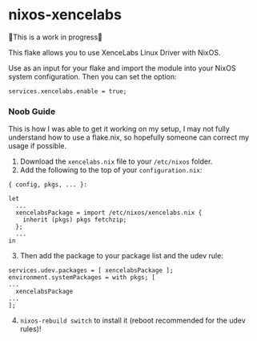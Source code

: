 # nixos-xencelabs

🚧This is a work in progress🚧

This flake allows you to use XenceLabs Linux Driver with NixOS.

Use as an input for your flake and import the module into your NixOS system configuration. Then you can set the option:

```
services.xencelabs.enable = true;
```

### Noob Guide

This is how I was able to get it working on my setup, I may not fully understand how to use a flake.nix, so hopefully someone can correct my usage if possible.

1. Download the `xencelabs.nix` file to your `/etc/nixos` folder.
2. Add the following to the top of your `configuration.nix`:
```
{ config, pkgs, ... }:

let
  ...
  xencelabsPackage = import /etc/nixos/xencelabs.nix { 
    inherit (pkgs) pkgs fetchzip; 
  };
  ...
in
```
3. Then add the package to your package list and the udev rule:
```
services.udev.packages = [ xencelabsPackage ];
environment.systemPackages = with pkgs; [
...
  xencelabsPackage
...
];
```
4. `nixos-rebuild switch` to install it (reboot recommended for the udev rules)!

